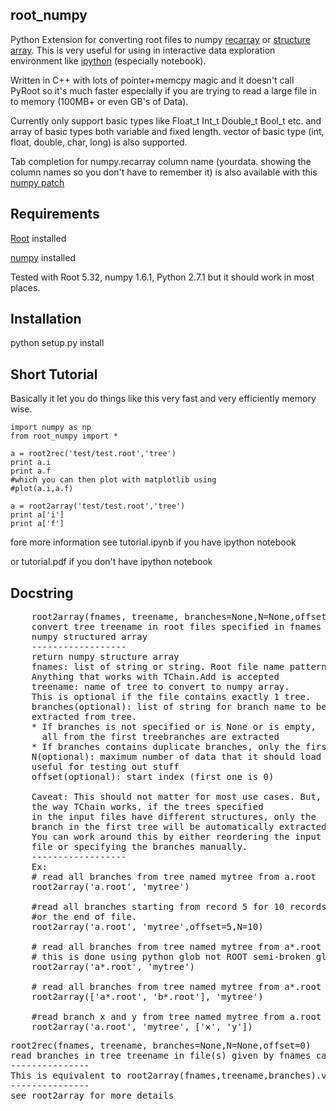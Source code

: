 root_numpy
----------

Python Extension for converting root files to numpy [recarray](http://docs.scipy.org/doc/numpy/reference/generated/numpy.recarray.html) or [structure array](http://docs.scipy.org/doc/numpy/user/basics.rec.html). This is very useful for using in interactive data exploration environment like [ipython](http://ipython.org/ipython-doc/dev/interactive/htmlnotebook.html) (especially notebook).

Written in C++ with lots of pointer+memcpy magic and it doesn't call PyRoot so it's much faster especially if you are trying to read a large file in to memory (100MB+ or even GB's of Data).

Currently only support basic types like Float_t Int_t Double_t Bool_t etc. and array of basic types both variable and fixed length. vector of basic type (int, float, double, char, long) is also supported.

Tab completion for numpy.recarray column name (yourdata.<TAB> showing the column names so you don't have to remember it) is also available with this [numpy patch](https://github.com/piti118/numpy/commit/a996292238ab98dcf53f2d48476d637eab9f1a72)

Requirements
------------

[Root](http://root.cern.ch/) installed

[numpy](http://numpy.scipy.org/) installed

Tested with Root 5.32, numpy 1.6.1, Python 2.7.1 but it should work in most places.

Installation
------------
python setup.py install

Short Tutorial
--------------

Basically it let you do things like this very fast and very efficiently memory wise.

```
import numpy as np
from root_numpy import *

a = root2rec('test/test.root','tree')
print a.i
print a.f
#which you can then plot with matplotlib using
#plot(a.i,a.f)

a = root2array('test/test.root','tree')
print a['i']
print a['f']
```

fore more information see tutorial.ipynb if you have ipython notebook
 
or tutorial.pdf if you don't have ipython notebook

Docstring
---------
<pre>
    root2array(fnames, treename, branches=None,N=None,offset=0)
    convert tree treename in root files specified in fnames to
    numpy structured array
    ------------------
    return numpy structure array
    fnames: list of string or string. Root file name patterns.
    Anything that works with TChain.Add is accepted
    treename: name of tree to convert to numpy array.
    This is optional if the file contains exactly 1 tree.
    branches(optional): list of string for branch name to be
    extracted from tree.
    * If branches is not specified or is None or is empty,
      all from the first treebranches are extracted
    * If branches contains duplicate branches, only the first one is used.
    N(optional): maximum number of data that it should load
    useful for testing out stuff
    offset(optional): start index (first one is 0)

    Caveat: This should not matter for most use cases. But, due to
    the way TChain works, if the trees specified
    in the input files have different structures, only the
    branch in the first tree will be automatically extracted.
    You can work around this by either reordering the input
    file or specifying the branches manually.
    ------------------
    Ex:
    # read all branches from tree named mytree from a.root
    root2array('a.root', 'mytree')

    #read all branches starting from record 5 for 10 records
    #or the end of file.
    root2array('a.root', 'mytree',offset=5,N=10)
    
    # read all branches from tree named mytree from a*.root
    # this is done using python glob not ROOT semi-broken glob
    root2array('a*.root', 'mytree')
    
    # read all branches from tree named mytree from a*.root and b*.root
    root2array(['a*.root', 'b*.root'], 'mytree')
    
    #read branch x and y from tree named mytree from a.root
    root2array('a.root', 'mytree', ['x', 'y'])
</pre>

<pre>
root2rec(fnames, treename, branches=None,N=None,offset=0)
read branches in tree treename in file(s) given by fnames can convert it to numpy recarray
---------------
This is equivalent to root2array(fnames,treename,branches).view(np.recarray)
---------------
see root2array for more details
</pre>
